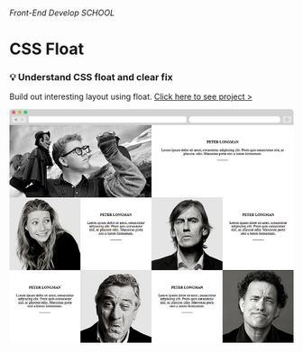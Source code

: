 ###### Front-End Develop SCHOOL

# CSS Float

### :bulb: Understand CSS float and clear fix 

Build out interesting layout using float. [Click here to see project >](https://jistudio.github.io/My_CSS_STUDY/15_float/index.html)

[<img src="/ASSETS/float.jpg" alt="float">](https://jistudio.github.io/My_CSS_STUDY/15_float/index.html)

